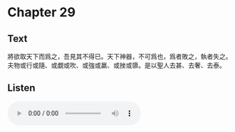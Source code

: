 # Chapter 29

## Text

將欲取天下而爲之，吾見其不得已。天下神器，不可爲也，爲者敗之，執者失之。夫物或行或隨、或覷或吹、或強或羸、或挫或隳。是以聖人去甚、去奢、去泰。

## Listen

<audio controls>
  <source src="./generated_audio/daodejing_29.wav" type="audio/wav">
  Your browser does not support the audio element.
</audio>
